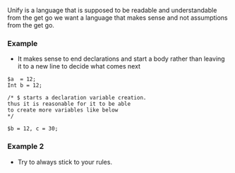 Unify is a language that is supposed to be readable and understandable from the get go
we want a language that makes sense and not assumptions from the get go.


### Example
- It makes sense to end declarations and start a body rather than leaving it to a new line to decide what comes next
```
$a  = 12;
Int b = 12;

/* $ starts a declaration variable creation.
thus it is reasonable for it to be able 
to create more variables like below
*/

$b = 12, c = 30;
```

### Example 2
- Try to always stick to your rules.
 ```
 
 ```